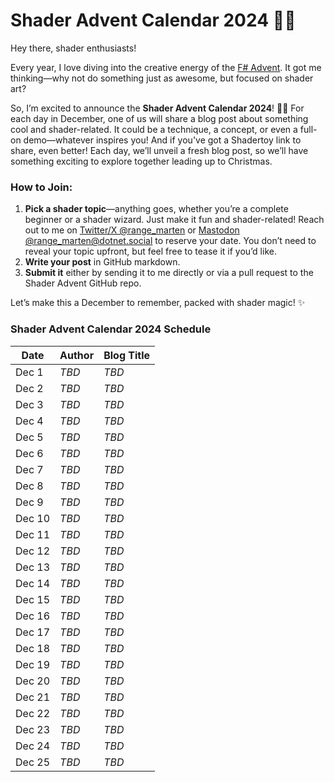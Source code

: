 # Shader Advent Calendar 2024 🎨✨

Hey there, shader enthusiasts!

Every year, I love diving into the creative energy of the [F# Advent](https://sergeytihon.com/fsadvent/). It got me thinking—why not do something just as awesome, but focused on shader art?

So, I’m excited to announce the **Shader Advent Calendar 2024**! 🎅🎄 For each day in December, one of us will share a blog post about something cool and shader-related. It could be a technique, a concept, or even a full-on demo—whatever inspires you! And if you've got a Shadertoy link to share, even better! Each day, we’ll unveil a fresh blog post, so we’ll have something exciting to explore together leading up to Christmas.

### How to Join:

1. **Pick a shader topic**—anything goes, whether you’re a complete beginner or a shader wizard. Just make it fun and shader-related! Reach out to me on [Twitter/X @range_marten](https://x.com/range_marten) or [Mastodon @range_marten@dotnet.social](https://dotnet.social/@range_marten) to reserve your date. You don’t need to reveal your topic upfront, but feel free to tease it if you’d like.
2. **Write your post** in GitHub markdown.
3. **Submit it** either by sending it to me directly or via a pull request to the Shader Advent GitHub repo.

Let’s make this a December to remember, packed with shader magic! ✨

### Shader Advent Calendar 2024 Schedule

| Date    | Author          | Blog Title          |
|---------|-----------------|---------------------|
| Dec 1   | *TBD*           | *TBD*               |
| Dec 2   | *TBD*           | *TBD*               |
| Dec 3   | *TBD*           | *TBD*               |
| Dec 4   | *TBD*           | *TBD*               |
| Dec 5   | *TBD*           | *TBD*               |
| Dec 6   | *TBD*           | *TBD*               |
| Dec 7   | *TBD*           | *TBD*               |
| Dec 8   | *TBD*           | *TBD*               |
| Dec 9   | *TBD*           | *TBD*               |
| Dec 10  | *TBD*           | *TBD*               |
| Dec 11  | *TBD*           | *TBD*               |
| Dec 12  | *TBD*           | *TBD*               |
| Dec 13  | *TBD*           | *TBD*               |
| Dec 14  | *TBD*           | *TBD*               |
| Dec 15  | *TBD*           | *TBD*               |
| Dec 16  | *TBD*           | *TBD*               |
| Dec 17  | *TBD*           | *TBD*               |
| Dec 18  | *TBD*           | *TBD*               |
| Dec 19  | *TBD*           | *TBD*               |
| Dec 20  | *TBD*           | *TBD*               |
| Dec 21  | *TBD*           | *TBD*               |
| Dec 22  | *TBD*           | *TBD*               |
| Dec 23  | *TBD*           | *TBD*               |
| Dec 24  | *TBD*           | *TBD*               |
| Dec 25  | *TBD*           | *TBD*               |
